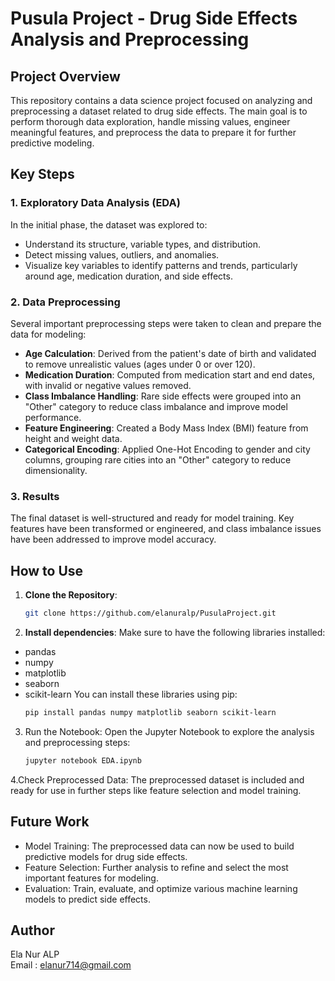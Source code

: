 # Pusula Project - Drug Side Effects Analysis and Preprocessing

## Project Overview
This repository contains a data science project focused on analyzing and preprocessing a dataset related to drug side effects. The main goal is to perform thorough data exploration, handle missing values, engineer meaningful features, and preprocess the data to prepare it for further predictive modeling.

## Key Steps
### 1. Exploratory Data Analysis (EDA)
In the initial phase, the dataset was explored to:
- Understand its structure, variable types, and distribution.
- Detect missing values, outliers, and anomalies.
- Visualize key variables to identify patterns and trends, particularly around age, medication duration, and side effects.

### 2. Data Preprocessing
Several important preprocessing steps were taken to clean and prepare the data for modeling:
- **Age Calculation**: Derived from the patient's date of birth and validated to remove unrealistic values (ages under 0 or over 120).
- **Medication Duration**: Computed from medication start and end dates, with invalid or negative values removed.
- **Class Imbalance Handling**: Rare side effects were grouped into an "Other" category to reduce class imbalance and improve model performance.
- **Feature Engineering**: Created a Body Mass Index (BMI) feature from height and weight data.
- **Categorical Encoding**: Applied One-Hot Encoding to gender and city columns, grouping rare cities into an "Other" category to reduce dimensionality.

### 3. Results
The final dataset is well-structured and ready for model training. Key features have been transformed or engineered, and class imbalance issues have been addressed to improve model accuracy.

## How to Use
1. **Clone the Repository**:
   ```bash
   git clone https://github.com/elanuralp/PusulaProject.git
2. **Install dependencies**: Make sure to have the following libraries installed:
* pandas
* numpy
* matplotlib
* seaborn
* scikit-learn
You can install these libraries using pip:
   ```bash
   pip install pandas numpy matplotlib seaborn scikit-learn
3. Run the Notebook: Open the Jupyter Notebook to explore the analysis and preprocessing steps:
   ```bash
   jupyter notebook EDA.ipynb
4.Check Preprocessed Data: The preprocessed dataset is included and ready for use in further steps like feature selection and model training.

## Future Work
* Model Training: The preprocessed data can now be used to build predictive models for drug side effects.
* Feature Selection: Further analysis to refine and select the most important features for modeling.
* Evaluation: Train, evaluate, and optimize various machine learning models to predict side effects.

## Author
Ela Nur ALP   
Email : elanur714@gmail.com



